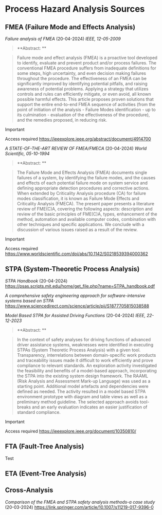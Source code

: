 # Process Hazard Analysis Sources

## FMEA (Failure Mode and Effects Analysis)
_Failure analysis of FMEA_ (20-04-2024)
_IEEE, 12-05-2009_
> **Abstract: **

> Failure mode and effect analysis (FMEA) is a proactive tool developed to identify, evaluate and prevent product and/or process failures. The conventional FMEA procedure suffers from inadequate definitions for some steps, high uncertainty, and even decision making failures throughout the procedure. The effectiveness of an FMEA can be significantly improved by identifying potential pitfalls, and raising awareness of potential problems. Applying a strategy that utilizes controls and rules can efficiently mitigate, or even avoid, all known possible harmful effects. This article proposes proven solutions that support the entire end-to-end FMEA sequence of activities (from the point of initiation of the analysis - Failure Modes identification - up to its culmination - evaluation of the effectiveness of the procedure), and the remedies proposed, in reducing risk.

> [!IMPORTANT]
> Access required
https://ieeexplore.ieee.org/abstract/document/4914700


_A STATE-OF-THE-ART REVIEW OF FMEA/FMECA_ (20-04-2024)
_World Scientific, 05-10-1994_
> **Abstract: **

> The Failure Mode and Effects Analysis (FMEA) documents single failures of a system, by identifying the failure modes, and the causes and effects of each potential failure mode on system service and defining appropriate detection procedures and corrective actions. When extended by Criticality Analysis procedure (CA) for failure modes classification, it is known as Failure Mode Effects and Criticality Analysis (FMECA). The present paper presents a literature review of FME(C)A, covering the following aspects: description and review of the basic principles of FME(C)A, types, enhancement of the method, automation and available computer codes, combination with other techniques and specific applications. We conclude with a discussion of various issues raised as a result of the review.

> [!IMPORTANT]
> Access required
https://www.worldscientific.com/doi/abs/10.1142/S0218539394000362

## STPA (System-Theoretic Process Analysis)
_STPA Handbook_ (20-04-2024)
https://psas.scripts.mit.edu/home/get_file.php?name=STPA_handbook.pdf


_A comprehensive safety engineering approach for software-intensive systems based on STPA_
https://www.sciencedirect.com/science/article/pii/S1877705815038588


_Model Based STPA for Assisted Driving Functions_ (20-04-2024)
_IEEE, 22-12-2023_
> **Abstract: **

> In the context of safety analyses for driving functions of advanced driver assistance systems, weaknesses were identified in executing STPAs (System Theoretic Process Analysis) with a given tool. Transparency, interrelations between domain-specific work products and traceability issues made it difficult to work efficiently and prove compliance to relevant standards. An exploration activity investigated the feasibility and benefits of a model-based approach, incorporating the STPA into the existing system design framework. The RAAML (Risk Analysis and Assessment Mark-up Language) was used as a starting point. Additional model artefacts and dependencies were defined as needed. The activity resulted in a model based STPA environment prototype with diagram and table views as well as a preliminary method guideline. The selected approach avoids tool-breaks and an early evaluation indicates an easier justification of standard compliance.

> [!IMPORTANT]
> Access required
https://ieeexplore.ieee.org/document/10350810/

## FTA (Fault-Tree Analysis)

Test

## ETA	(Event-Tree Analysis)


## Cross-Analysis
_Comparison of the FMEA and STPA safety analysis methods-a case study_ (20-03-2024)
https://link.springer.com/article/10.1007/s11219-017-9396-0


